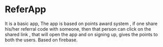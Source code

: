 # ReferApp
It is a basic app, The app is based on points award system , if one share his/her referral code with someone, then that person can click on the 
shared link , that will open the app and on signing up, gives the points to both the users.
Based on firebase.
